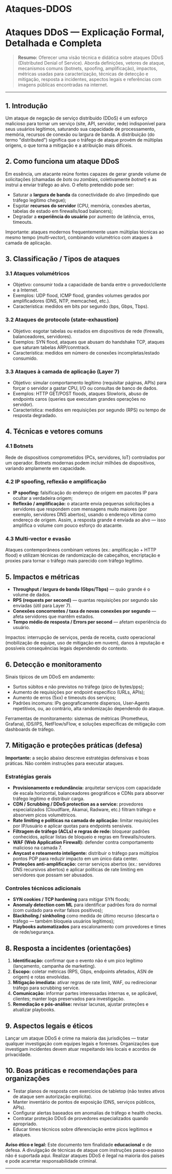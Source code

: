 # Ataques-DDOS

# Ataques DDoS — Explicação Formal, Detalhada e Completa

> **Resumo:** Oferecer uma visão técnica e didática sobre ataques DDoS (Distributed Denial of Service). Aborda definições, vetores de ataque, mecanismos comuns (botnets, spoofing, amplificação), impactos, métricas usadas para caracterização, técnicas de detecção e mitigação, resposta a incidentes, aspectos legais e referências com imagens públicas encontradas na internet.

---


## 1. Introdução

Um ataque de negação de serviço distribuído (DDoS) é um esforço malicioso para tornar um serviço (site, API, servidor, rede) indisponível para seus usuários legítimos, saturando sua capacidade de processamento, memória, recursos de conexão ou largura de banda. A distribuição (do termo "distributed") significa que o tráfego de ataque provém de múltiplas origens, o que torna a mitigação e a atribuição mais difíceis.

## 2. Como funciona um ataque DDoS

Em essência, um atacante reúne fontes capazes de gerar grande volume de solicitações (chamadas de *bots* ou *zombies*, coletivamente *botnet*) e as instrui a enviar tráfego ao alvo. O efeito pretendido pode ser:

* Saturar a **largura de banda** da conectividade do alvo (impedindo que tráfego legítimo chegue);
* Esgotar **recursos do servidor** (CPU, memória, conexões abertas, tabelas de estado em firewalls/load balancers);
* Degradar a **experiência do usuário** por aumento de latência, erros, timeouts.

Importante: ataques modernos frequentemente usam múltiplas técnicas ao mesmo tempo (*multi‑vector*), combinando volumétrico com ataques à camada de aplicação.

## 3. Classificação / Tipos de ataques

### 3.1 Ataques volumétricos

* Objetivo: consumir toda a capacidade de banda entre o provedor/cliente e a Internet.
* Exemplos: UDP flood, ICMP flood, grandes volumes gerados por amplificadores (DNS, NTP, memcached, etc.).
* Característica: medidos em bits por segundo (bps, Gbps, Tbps).

### 3.2 Ataques de protocolo (state‑exhaustion)

* Objetivo: esgotar tabelas ou estados em dispositivos de rede (firewalls, balanceadores, servidores).
* Exemplos: SYN flood, ataques que abusam do handshake TCP, ataques que saturam tabelas ARP/conntrack.
* Característica: medidos em número de conexões incompletas/estado consumido.

### 3.3 Ataques à camada de aplicação (Layer 7)

* Objetivo: simular comportamento legítimo (requisitar páginas, APIs) para forçar o servidor a gastar CPU, I/O ou consultas de banco de dados.
* Exemplos: HTTP GET/POST floods, ataques Slowloris, abuso de endpoints caros (queries que executam grandes operações no servidor).
* Característica: medidos em requisições por segundo (RPS) ou tempo de resposta degradado.

## 4. Técnicas e vetores comuns

### 4.1 Botnets

Rede de dispositivos comprometidos (PCs, servidores, IoT) controlados por um operador. Botnets modernas podem incluir milhões de dispositivos, variando amplamente em capacidade.

### 4.2 IP spoofing, reflexão e amplificação

* **IP spoofing:** falsificação do endereço de origem em pacotes IP para ocultar a verdadeira origem;
* **Reflexão / amplificação:** o atacante envia pequenas solicitações a servidores que respondem com mensagens muito maiores (por exemplo, servidores DNS abertos), usando o endereço vítima como endereço de origem. Assim, a resposta grande é enviada ao alvo — isso amplifica o volume com pouco esforço do atacante.

### 4.3 Multi‑vector e evasão

Ataques contemporâneos combinam vetores (ex.: amplificação + HTTP flood) e utilizam técnicas de randomização de cabeçalhos, encriptação e proxies para tornar o tráfego mais parecido com tráfego legítimo.

## 5. Impactos e métricas

* **Throughput / largura de banda (Gbps/Tbps)** — quão grande é o volume de dados.
* **RPS (requests per second)** — quantas requisições por segundo são enviadas (útil para Layer 7).
* **Conexões concorrentes / taxa de novas conexões por segundo** — afeta servidores que mantêm estados.
* **Tempo médio de resposta / Errors per second** — afetam experiência do usuário.

Impactos: interrupção de serviços, perda de receita, custo operacional (mobilização de equipe, uso de mitigação em nuvem), danos à reputação e possíveis consequências legais dependendo do contexto.

## 6. Detecção e monitoramento

Sinais típicos de um DDoS em andamento:

* Surtos súbitos e não previstos no tráfego (pico de bytes/pps);
* Aumento de requisições por endpoint específico (URLs, APIs);
* Aumento de erros (5xx) e timeouts dos serviços;
* Padrões incomuns: IPs geograficamente dispersos, User‑Agents repetitivos, ou, ao contrário, alta randomização dependendo do ataque.

Ferramentas de monitoramento: sistemas de métricas (Prometheus, Grafana), IDS/IPS, NetFlow/sFlow, e soluções específicas de mitigação com dashboards de tráfego.

## 7. Mitigação e proteções práticas (defesa)

**Importante:** a seção abaixo descreve estratégias defensivas e boas práticas. Não contém instruções para executar ataques.

### Estratégias gerais

* **Provisionamento e redundância:** arquitetar serviços com capacidade de escala horizontal, balanceadores geográficos e CDNs para absorver tráfego legítimo e distribuir carga.
* **CDN / Scrubbing / DDoS protection as a service:** provedores especializados (Cloudflare, Akamai, Radware, etc.) filtram tráfego e absorvem picos volumétricos.
* **Rate limiting e políticas na camada de aplicação:** limitar requisições por IP/usuário e aplicar quotas para endpoints sensíveis.
* **Filtragem de tráfego (ACLs) e regras de rede:** bloquear padrões conhecidos, aplicar listas de bloqueio e regras em firewalls/routers.
* **WAF (Web Application Firewall):** defender contra comportamento malicioso na camada 7.
* **Anycast e roteamento inteligente:** distribuir o tráfego para múltiplos pontos POP para reduzir impacto em um único data center.
* **Proteções anti‑amplificação:** cerrar serviços abertos (ex.: servidores DNS recursivos abertos) e aplicar políticas de rate limiting em servidores que possam ser abusados.

### Controles técnicos adicionais

* **SYN cookies / TCP hardening** para mitigar SYN floods;
* **Anomaly detection com ML** para identificar padrões fora do normal (com cuidado para evitar falsos positivos);
* **Blackholing / sinkholing** como medida de último recurso (descarta o tráfego — também bloqueia usuários legítimos);
* **Playbooks automatizados** para escalonamento com provedores e times de rede/segurança.

## 8. Resposta a incidentes (orientações)

1. **Identificação:** confirmar que o evento não é um pico legítimo (lançamento, campanha de marketing).
2. **Escopo:** coletar métricas (RPS, Gbps, endpoints afetados, ASN de origem) e rotas envolvidas.
3. **Mitigação imediata:** ativar regras de rate limit, WAF, ou redirecionar tráfego para scrubbing service.
4. **Comunicação:** informar partes interessadas internas e, se aplicável, clientes; manter logs preservados para investigação.
5. **Remediação e pós‑análise:** revisar lacunas, ajustar proteções e atualizar playbooks.

## 9. Aspectos legais e éticos

Lançar um ataque DDoS é crime na maioria das jurisdições — tratar qualquer investigação com equipes legais e forenses. Organizações que investigam incidentes devem atuar respeitando leis locais e acordos de privacidade.

## 10. Boas práticas e recomendações para organizações

* Testar planos de resposta com exercícios de tabletop (não testes ativos de ataque sem autorização explícita).
* Manter inventário de pontos de exposição (DNS, serviços públicos, APIs).
* Configurar alertas baseados em anomalias de tráfego e health checks.
* Contratar proteção DDoS de provedores especializados quando apropriado.
* Educar times técnicos sobre diferenciação entre picos legítimos e ataques.

**Aviso ético e legal:** Este documento tem finalidade **educacional** e de defesa. A divulgação de técnicas de ataque com instruções passo‑a‑passo não é suportada aqui. Realizar ataques DDoS é ilegal na maioria dos países e pode acarretar responsabilidade criminal.

---

